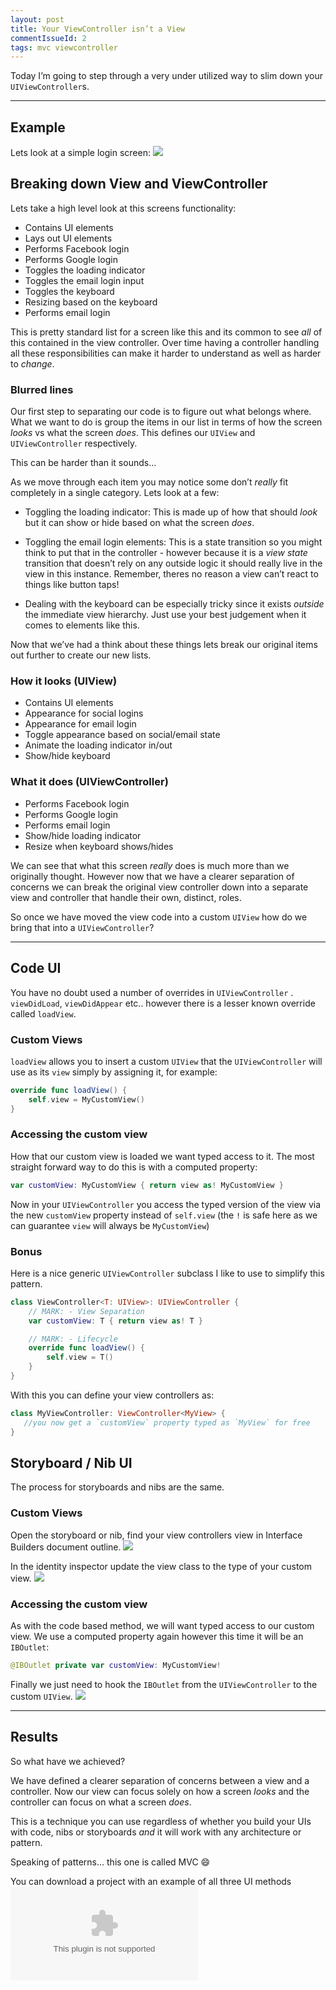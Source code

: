 ```yaml
---
layout: post
title: Your ViewController isn’t a View
commentIssueId: 2
tags: mvc viewcontroller
---
```


Today I’m going to step through a very under utilized way to slim down your `UIViewController`s.

- - - -

## Example
Lets look at a simple login screen:
![](/images/your-viewcontroller-isnt-a-view/example.gif)

## Breaking down View and ViewController
Lets take a high level look at this screens functionality:

* Contains UI elements
* Lays out UI elements
* Performs Facebook login
* Performs Google login
* Toggles the loading indicator
* Toggles the email login input
* Toggles the keyboard
* Resizing based on the keyboard
* Performs email login

This is pretty standard list for a screen like this and its common to see _all_ of this contained in the view controller. Over time having a controller handling all these responsibilities can make it harder to understand as well as harder to _change_.

### Blurred lines
Our first step to separating our code is to figure out what belongs where. What we want to do is group the items in our list in terms of how the screen _looks_ vs what the screen _does_. This defines our `UIView` and `UIViewController` respectively. 

This can be harder than it sounds…

As we move through each item you may notice some don’t _really_ fit completely in a single category.  Lets look at a few:

* Toggling the loading indicator: This is made up of how that should _look_ but it can show or hide based on what the screen _does_.

* Toggling the email login elements: This is a state transition so you might think to put that in the controller - however because it is a _view state_ transition that doesn’t rely on any outside logic it should really live in the view in this instance. Remember, theres no reason a view can’t react to things like button taps!

* Dealing with the keyboard can be especially tricky since it exists _outside_ the immediate view hierarchy. Just use your best judgement when it comes to elements like this.

Now that we’ve had a think about these things lets break our original items out further to create our new lists. 

### How it looks (UIView)
* Contains UI elements
* Appearance for social logins
* Appearance for email login
* Toggle appearance based on social/email state
* Animate the loading indicator in/out
* Show/hide keyboard

### What it does (UIViewController)
* Performs Facebook login
* Performs Google login
* Performs email login
* Show/hide loading indicator
* Resize when keyboard shows/hides

We can see that what this screen _really_ does is much more than we originally thought. However now that we have a clearer separation of concerns we can break the original view controller down into a separate view and controller that handle their own, distinct, roles.

So once we have moved the view code into a custom `UIView` how do we bring that into a `UIViewController`?

- - - -

## Code UI
You have no doubt used a number of overrides in `UIViewController` . `viewDidLoad`, `viewDidAppear` etc.. however there is a lesser known override called `loadView`.

### Custom Views
`loadView` allows you to insert a custom `UIView` that the `UIViewController` will use as its `view` simply by assigning it, for example:

```swift
override func loadView() {
    self.view = MyCustomView()
}
```

### Accessing the custom view
How that our custom view is loaded we want typed access to it. The most straight forward way to do this is with a computed property:

```swift
var customView: MyCustomView { return view as! MyCustomView }
```

Now in your `UIViewController` you access the typed version of the view via the new  `customView` property instead of `self.view`  (the `!` is safe here as we can guarantee `view` will always be `MyCustomView`)

### Bonus
Here is a nice generic `UIViewController` subclass I like to use to simplify this pattern.

```swift
class ViewController<T: UIView>: UIViewController {
    // MARK: - View Separation
    var customView: T { return view as! T }

    // MARK: - Lifecycle
    override func loadView() {
        self.view = T()
    }
}
```

With this you can define your view controllers as:
```swift
class MyViewController: ViewController<MyView> {
   //you now get a `customView` property typed as `MyView` for free
}
```

## Storyboard / Nib UI
The process for storyboards and nibs are the same.

### Custom Views
Open the storyboard or nib, find your view controllers view in Interface Builders document outline.
![](/images/your-viewcontroller-isnt-a-view/outline.png)

In the identity inspector update the view class to the type of your custom view.
![](/images/your-viewcontroller-isnt-a-view/inspector.png)

### Accessing the custom view
As with the code based method, we will want typed access to our custom view. We use a computed property again however this time it will be an `IBOutlet`:

```swift
@IBOutlet private var customView: MyCustomView!
```

Finally we just need to hook the `IBOutlet` from the `UIViewController` to the custom `UIView`.
![](/images/your-viewcontroller-isnt-a-view/outlet.png)

- - - -

## Results
So what have we achieved? 

We have defined a clearer separation of concerns between a view and a controller.  Now our view can focus solely on how a screen _looks_ and the controller can focus on what a screen _does_.

This is a technique you can use regardless of whether you build your UIs with code, nibs or storyboards _and_ it will work with any architecture or pattern.

Speaking of patterns… this one is called MVC 😄

You can download a project with an example of all three UI methods ![here](/projects/your-view-controller-isnt-a-view.zip) 
